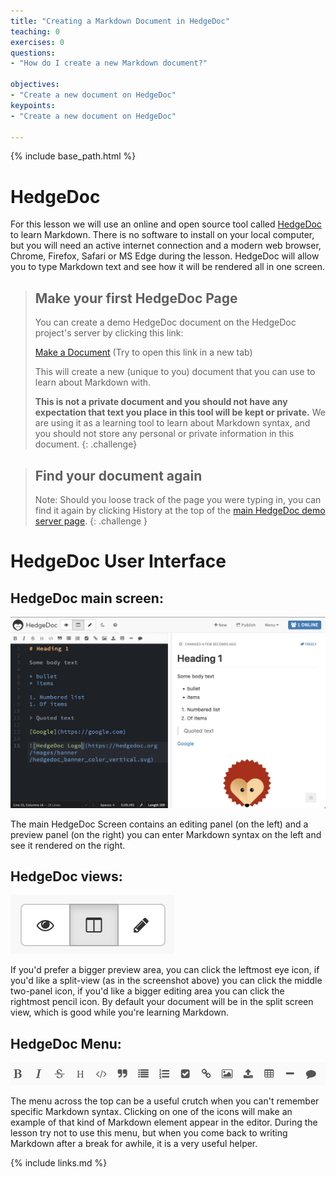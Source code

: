 ```yaml
---
title: "Creating a Markdown Document in HedgeDoc"
teaching: 0
exercises: 0
questions:
- "How do I create a new Markdown document?"

objectives:
- "Create a new document on HedgeDoc"
keypoints:
- "Create a new document on HedgeDoc"

---
```


{% include base_path.html %}

# HedgeDoc 


For this lesson we will use an online and open source tool called [HedgeDoc](https://hedgedoc.org/)
to learn Markdown. There is no software to install on your local computer, but you will need an
active internet connection and a modern web browser, Chrome, Firefox, Safari or MS Edge during the
lesson. HedgeDoc will allow you to type Markdown text and see how it will be rendered all in one
screen. 

> ## Make your first HedgeDoc Page
> You can create a demo HedgeDoc document on the HedgeDoc project's server by clicking this link:
> 
> [Make a Document](https://demo.hedgedoc.org/new) (Try to open this link in a new tab)
> 
> This will create a new (unique to you) document that you can use to learn about Markdown
> with. 
> 
> **This is not a private document and you should not have any expectation that text you place
> in this tool will be kept or private.** We are using it as a learning tool to learn about Markdown
> syntax, and you should not store any personal or private information in this document. 
{: .challenge}


> ## Find your document again
> Note: Should you loose track of the page you were typing in, you can find it again by clicking
> History at the top of the [main HedgeDoc demo server page](https://demo.hedgedoc.org/). 
{: .challenge }

# HedgeDoc User Interface
## HedgeDoc main screen:

![HedgeDoc Interface](fig/hedgedoc_interface.png)

The main HedgeDoc Screen contains an editing panel (on the left) and a preview panel (on the right)
you can enter Markdown syntax on the left and see it rendered on the right.

## HedgeDoc views: 

![HedgeDoc views](fig/hedgedoc_views.png)

If you'd prefer a bigger preview area, you can click the leftmost eye icon, if you'd like a
split-view (as in the screenshot above) you can click the middle two-panel icon, if you'd like a
bigger editing area you can click the rightmost pencil icon. By default your document will be in the
split screen view, which is good while you're learning Markdown.

## HedgeDoc Menu:

![HedgeDoc Menu](fig/hedgedoc_menu.png)

The menu across the top can be a useful crutch when you can't remember specific Markdown syntax.
Clicking on one of the icons will make an example of that kind of Markdown element appear in the
editor. During the lesson try not to use this menu, but when you come back to writing Markdown after
a break for awhile, it is a very useful helper.  

{% include links.md %}
